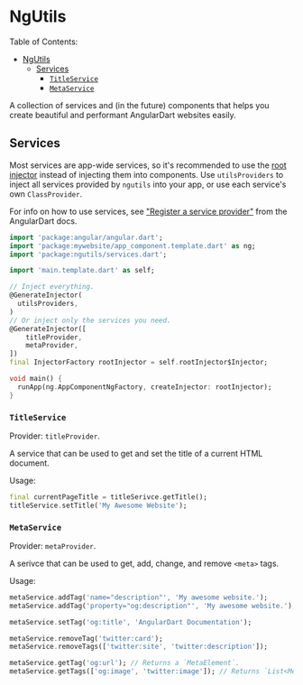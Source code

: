 # NgUtils

Table of Contents:
- [NgUtils](#ngutils)
	- [Services](#services)
		- [`TitleService`](#titleservice)
		- [`MetaService`](#metaservice)

A collection of services and (in the future) components that helps you create beautiful and performant AngularDart websites easily.

## Services

Most services are app-wide services, so it's recommended to use the [root injector](https://angulardart.xyz/guide/dependency-injection#root-injector-providers) instead of injecting them into components. Use `utilsProviders` to inject all services provided by `ngutils` into your app, or use each service's own `ClassProvider`.

For info on how to use services, see ["Register a service provider"](https://angulardart.xyz/guide/dependency-injection#register-a-service-provider) from the AngularDart docs.

```dart
import 'package:angular/angular.dart';
import 'package:mywebsite/app_component.template.dart' as ng;
import 'package:ngutils/services.dart';

import 'main.template.dart' as self;

// Inject everything.
@GenerateInjector(
  utilsProviders, 
)
// Or inject only the services you need.
@GenerateInjector([
	titleProvider,
	metaProvider,
])
final InjectorFactory rootInjector = self.rootInjector$Injector;

void main() {
  runApp(ng.AppComponentNgFactory, createInjector: rootInjector);
}
```

### `TitleService`

Provider: `titleProvider`.

A service that can be used to get and set the title of a current HTML document.

Usage:

```dart
final currentPageTitle = titleSerivce.getTitle();
titleService.setTitle('My Awesome Website');
```

### `MetaService`

Provider: `metaProvider`.

A serivce that can be used to get, add, change, and remove `<meta>` tags.

Usage:

```dart
metaService.addTag('name="description"', 'My awesome website.');
metaService.addTag('property="og:description"', 'My awesome website.');

metaService.setTag('og:title', 'AngularDart Documentation');

metaService.removeTag('twitter:card');
metaService.removeTags(['twitter:site', 'twitter:description']);

metaService.getTag('og:url'); // Returns a `MetaElement`.
metaService.getTags(['og:image', 'twitter:image']); // Returns `List<MetaElement>`.
```
